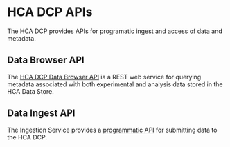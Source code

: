 # HCA DCP APIs

The HCA DCP provides APIs for programatic ingest and access of data and metadata.

## Data Browser API

The [HCA DCP Data Browser API](/apis/api-documentation/data-browser-api) ia a REST web service for querying metadata associated with both experimental and analysis data stored in the HCA Data Store.

## Data Ingest API
The Ingestion Service provides a [programmatic API](apis/api-documentation/ingest-broker-development-guide) for submitting data to the HCA DCP.